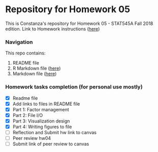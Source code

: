 # Repository for Homework 05

This is Constanza's repository for Homework 05 - STAT545A Fall 2018 edition.
Link to Homework instructions ([here](http://stat545.com/Classroom/assignments/hw05/hw05.html))

### Navigation

This repo contains:
1. README file
2. R Markdown file ([here](https://github.com/STAT545-UBC-students/hw05-cbnicolau/blob/master/hw05-cbnicolau.Rmd))
2. Markdown file ([here](https://github.com/STAT545-UBC-students/hw05-cbnicolau/blob/master/hw05-cbnicolau.md))

### Homework tasks completion (for personal use mostly)

- [x] Readme file
- [x] Add links to files in README file
- [x] Part 1: Factor management
- [x] Part 2: File I/O
- [x] Part 3: Visualization design
- [x] Part 4: Writing figures to file
- [ ] Reflection and Submit hw link to canvas
- [ ] Peer review hw04
- [ ] Submit link of peer review to canvas
